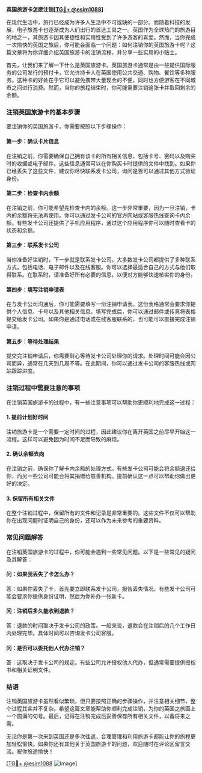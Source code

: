**英国旅游卡怎麽注销[[TG💪+ @esim1088](https://t.me/s/esim1088)]**

在现代生活中，旅行已经成为许多人生活中不可或缺的一部分。而随着科技的发展，电子旅游卡也逐渐成为人们出行的首选工具之一。英国作为全球热门的旅游目的地之一，其旅游卡因其便捷性和实用性受到了许多游客的喜爱。然而，当你完成一次愉快的英国之旅后，你可能会面临一个问题：如何注销你的英国旅游卡呢？这篇文章将为你详细介绍英国旅游卡的注销流程，并分享一些实用的小贴士。

首先，让我们来了解一下什么是英国旅游卡。英国旅游卡通常是由一些提供国际服务的公司发行的预付卡，它允许持卡人在英国使用公共交通、购物、餐饮等多种服务。这种卡的好处在于它可以避免携带大量现金的不便，同时也方便游客在不同城市之间进行消费。然而，当你的旅程结束时，你可能需要注销这张卡并取回剩余的余额。

### **注销英国旅游卡的基本步骤**

要注销你的英国旅游卡，你需要按照以下步骤操作：

#### **第一步：确认卡片信息**
在注销之前，你需要确保自己拥有该卡的所有相关信息，包括卡号、密码以及购买时的收据或电子邮件。这些信息通常可以在你购买卡时提供的文件中找到。如果你已经丢失了这些文件，建议你尽快联系发卡公司，询问是否可以通过其他方式验证身份。

#### **第二步：检查卡内余额**
在注销之前，你可能希望先检查卡内的余额。这一步非常重要，因为一旦注销，卡内的余额将无法再使用。你可以通过发卡公司的官方网站或客服热线查询卡内余额。有些发卡公司还提供了手机应用程序，通过这个应用程序你可以随时查看卡的状态和余额。

#### **第三步：联系发卡公司**
当你准备好注销时，下一步就是联系发卡公司。大多数发卡公司都提供了多种联系方式，包括电话、电子邮件以及在线客服。你可以选择最适合自己的方式与他们取得联系。在联系时，请准备好所有必要的信息，以便对方能够快速核实你的身份。

#### **第四步：填写注销申请表**
在与发卡公司沟通后，你可能需要填写一份注销申请表。这份表格通常会要求你提供个人信息、卡号以及其他相关信息。填写完成后，你可以通过邮件或传真将表格提交给发卡公司。如果你是通过电话或在线客服联系的，也可能可以直接完成注销申请。

#### **第五步：等待处理结果**
提交完注销申请后，你需要耐心等待发卡公司处理你的请求。处理时间可能会因公司而异，通常在几天到几周不等。在此期间，你可以通过发卡公司的客服热线或网站跟踪进度。

### **注销过程中需要注意的事项**

在注销英国旅游卡的过程中，有一些注意事项可以帮助你更顺利地完成这一过程：

#### **1. 提前计划好时间**
注销旅游卡是一个需要一定时间的过程，因此建议你在离开英国之前尽早开始这一流程。这样可以避免因为时间不足而导致的麻烦。

#### **2. 确认余额去向**
在注销之前，确保你了解卡内余额的处理方式。有些发卡公司可能会将余额退还给你，而另一些公司可能会将其捐赠给慈善机构。提前确认这一点可以帮助你做出更好的决定。

#### **3. 保留所有相关文件**
在整个注销过程中，保留所有的文件和记录是非常重要的。这些文件不仅可以帮助你在出现问题时证明自己的身份，还可以作为未来参考的重要资料。

### **常见问题解答**

在注销英国旅游卡的过程中，你可能会遇到一些常见问题。以下是一些常见的疑问及其解答：

#### **问：如果我丢失了卡怎么办？**
答：如果你丢失了卡，首先要立即联系发卡公司，报告丢失情况。有些发卡公司可能会要求你提供身份证明，然后为你补办一张新卡。

#### **问：注销后多久能收到退款？**
答：退款的时间取决于发卡公司的政策。一般来说，退款会在注销后的几个工作日内处理完毕。具体时间可以咨询发卡公司客服。

#### **问：是否可以委托他人代办注销？**
答：这取决于发卡公司的规定。有些公司允许授权他人代办，但通常需要提供授权书和相关证明文件。

### **结语**

注销英国旅游卡虽然看似繁琐，但只要按照正确的步骤操作，并注意相关细节，整个过程其实并不复杂。希望这篇文章能帮助你顺利完成注销，为你的英国之旅画上一个圆满的句号。最后，记得在注销完成后妥善保存所有相关文件，以备将来之需。

无论你是第一次来到英国还是多次往返，合理管理和利用旅游卡都能让你的旅程更加轻松愉快。如果你还有其他关于英国旅游卡的问题，欢迎随时在评论区留言交流。祝你旅途愉快！

[[TG💪+ @esim1088](https://t.me/s/esim1088) ![Image](https://i.postimg.cc/4NQfJmqS/Snipaste-2025-05-13-00-14-12.png)]